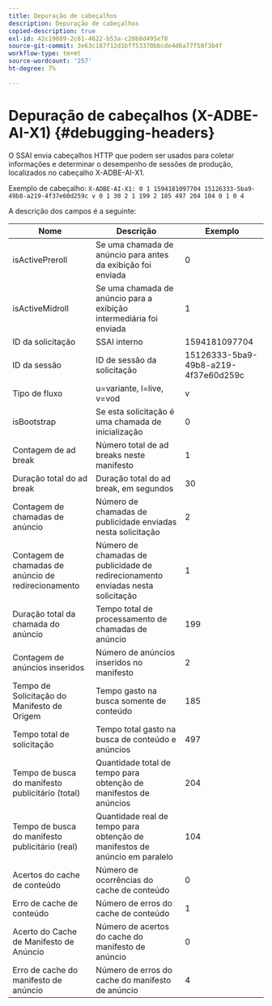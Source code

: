 ```yaml
---
title: Depuração de cabeçalhos
description: Depuração de cabeçalhos
copied-description: true
exl-id: 42c19089-2c61-4622-b53a-c28b8d495ef8
source-git-commit: 3e63c187f12d1bff53370bbcde4d6a77f58f3b4f
workflow-type: tm+mt
source-wordcount: '257'
ht-degree: 7%

---
```


# Depuração de cabeçalhos (X-ADBE-AI-X1) {#debugging-headers}

O SSAI envia cabeçalhos HTTP que podem ser usados para coletar informações e determinar o desempenho de sessões de produção, localizados no cabeçalho X-ADBE-AI-X1.

Exemplo de cabeçalho:
`X-ADBE-AI-X1: 0 1 1594181097704 15126333-5ba9-49b8-a219-4f37e60d259c v 0 1 30 2 1 199 2 185 497 204 104 0 1 0 4`

A descrição dos campos é a seguinte:

| Nome | Descrição | Exemplo |
|--- |--- |--- |
| isActivePreroll | Se uma chamada de anúncio para antes da exibição foi enviada | 0 |
| isActiveMidroll | Se uma chamada de anúncio para a exibição intermediária foi enviada | 1 |
| ID da solicitação | SSAI interno | 1594181097704 |
| ID da sessão | ID de sessão da solicitação | 15126333-5ba9-49b8-a219-4f37e60d259c |
| Tipo de fluxo | u=variante, l=live, v=vod | v |
| isBootstrap | Se esta solicitação é uma chamada de inicialização | 0 |
| Contagem de ad break | Número total de ad breaks neste manifesto | 1 |
| Duração total do ad break | Duração total do ad break, em segundos | 30 |
| Contagem de chamadas de anúncio | Número de chamadas de publicidade enviadas nesta solicitação | 2 |
| Contagem de chamadas de anúncio de redirecionamento | Número de chamadas de publicidade de redirecionamento enviadas nesta solicitação | 1 |
| Duração total da chamada do anúncio | Tempo total de processamento de chamadas de anúncio | 199 |
| Contagem de anúncios inseridos | Número de anúncios inseridos no manifesto | 2 |
| Tempo de Solicitação do Manifesto de Origem | Tempo gasto na busca somente de conteúdo | 185 |
| Tempo total de solicitação | Tempo total gasto na busca de conteúdo e anúncios | 497 |
| Tempo de busca do manifesto publicitário (total) | Quantidade total de tempo para obtenção de manifestos de anúncios | 204 |
| Tempo de busca do manifesto publicitário (real) | Quantidade real de tempo para obtenção de manifestos de anúncio em paralelo | 104 |
| Acertos do cache de conteúdo | Número de ocorrências do cache de conteúdo | 0 |
| Erro de cache de conteúdo | Número de erros do cache de conteúdo | 1 |
| Acerto do Cache de Manifesto de Anúncio | Número de acertos do cache do manifesto de anúncio | 0 |
| Erro de cache do manifesto de anúncio | Número de erros do cache do manifesto de anúncio | 4 |
